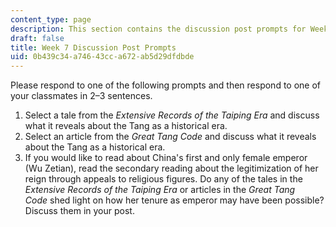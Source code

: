 ```yaml
---
content_type: page
description: This section contains the discussion post prompts for Week 7.
draft: false
title: Week 7 Discussion Post Prompts
uid: 0b439c34-a746-43cc-a672-ab5d29dfdbde
---
```

Please respond to one of the following prompts and then respond to one of your classmates in 2–3 sentences. 

1. Select a tale from the *Extensive Records of the Taiping Era* and discuss what it reveals about the Tang as a historical era. 
2. Select an article from the *Great Tang Code* and discuss what it reveals about the Tang as a historical era. 
3. If you would like to read about China's first and only female emperor (Wu Zetian), read the secondary reading about the legitimization of her reign through appeals to religious figures. Do any of the tales in the *Extensive Records of the Taiping Era* or articles in the *Great Tang Code* shed light on how her tenure as emperor may have been possible? Discuss them in your post.